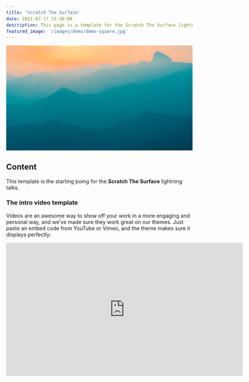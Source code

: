 ```yaml
---
title: 'Scratch The Surface'
date: 2021-07-17 15:30:00
description: This page is a template for the Scratch The Surface lightning talks.
featured_image: '/images/demo/demo-square.jpg'
---
```


![](/images/demo/demo-landscape.jpg)

## Content

This template is the starting poing for the **Scratch The Surface** lightning talks.

### The intro video template

Videos are an awesome way to show off your work in a more engaging and personal way, and we’ve made sure they work great on our themes. Just paste an embed code from YouTube or Vimeo, and the theme makes sure it displays perfectly:

<iframe src="https://www.youtube.com/embed/1fbwV5hBovA" width="640" height="360" frameborder="0" allowfullscreen></iframe>
